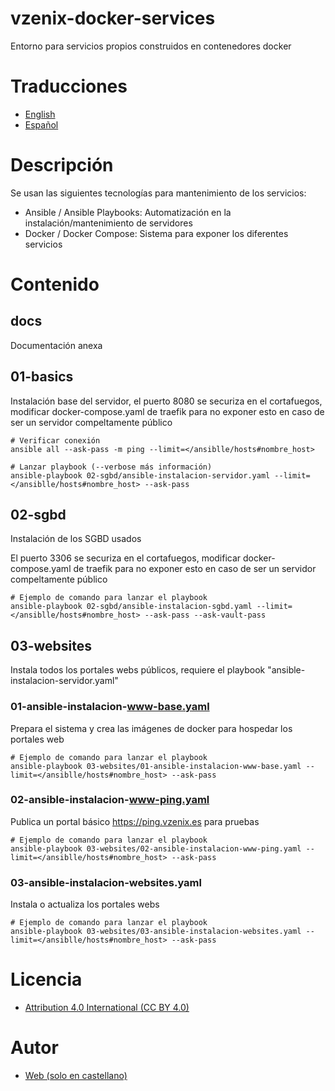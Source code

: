 # vzenix-docker-services

Entorno para servicios propios construidos en contenedores docker

# Traducciones

* [English](https://github.com/vzenix/vzenix-docker-services/blob/main/README.md)
* [Español](https://github.com/vzenix/vzenix-docker-services/blob/main/README_ES.md)

# Descripción

Se usan las siguientes tecnologías para mantenimiento de los servicios:

* Ansible / Ansible Playbooks: Automatización en la instalación/mantenimiento de servidores
* Docker / Docker Compose: Sistema para exponer los diferentes servicios

# Contenido

## docs

Documentación anexa

## 01-basics

Instalación base del servidor, el puerto 8080 se securiza en el cortafuegos, modificar docker-compose.yaml de traefik para no exponer esto en caso de ser un servidor compeltamente público

```
# Verificar conexión
ansible all --ask-pass -m ping --limit=</ansiblle/hosts#nombre_host>

# Lanzar playbook (--verbose más información)
ansible-playbook 02-sgbd/ansible-instalacion-servidor.yaml --limit=</ansiblle/hosts#nombre_host> --ask-pass
```

## 02-sgbd

Instalación de los SGBD usados

El puerto 3306 se securiza en el cortafuegos, modificar docker-compose.yaml de traefik para no exponer esto en caso de ser un servidor compeltamente público

```
# Ejemplo de comando para lanzar el playbook
ansible-playbook 02-sgbd/ansible-instalacion-sgbd.yaml --limit=</ansiblle/hosts#nombre_host> --ask-pass --ask-vault-pass
```

## 03-websites

Instala todos los portales webs públicos, requiere el playbook "ansible-instalacion-servidor.yaml"

### 01-ansible-instalacion-www-base.yaml

Prepara el sistema y crea las imágenes de docker para hospedar los portales web

```
# Ejemplo de comando para lanzar el playbook
ansible-playbook 03-websites/01-ansible-instalacion-www-base.yaml --limit=</ansiblle/hosts#nombre_host> --ask-pass
```

### 02-ansible-instalacion-www-ping.yaml

Publica un portal básico https://ping.vzenix.es para pruebas

```
# Ejemplo de comando para lanzar el playbook
ansible-playbook 03-websites/02-ansible-instalacion-www-ping.yaml --limit=</ansiblle/hosts#nombre_host> --ask-pass
```

### 03-ansible-instalacion-websites.yaml

Instala o actualiza los portales webs

```
# Ejemplo de comando para lanzar el playbook
ansible-playbook 03-websites/03-ansible-instalacion-websites.yaml --limit=</ansiblle/hosts#nombre_host> --ask-pass
```

# Licencia

* [Attribution 4.0 International (CC BY 4.0)](https://github.com/vzenix/vzenix-docker-services/blob/main/LICENCE.md)

# Autor

* [Web (solo en castellano)](https://vzenix.es) 
